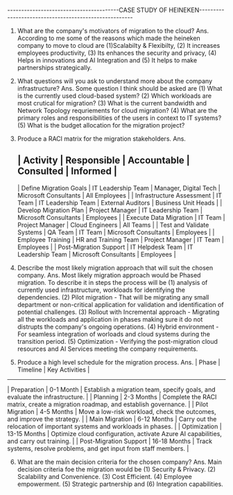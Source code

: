 ----------------------------------------CASE STUDY OF HEINEKEN------------------------------------------------------
1. What are the company's motivators of migration to the cloud?
Ans. According to me some of the reasons which made the heineken company to move to cloud are (1)Scalabilty & Flexibilty, (2) It increases employees productivity, (3) Its enhances the security and privacy, (4) Helps in innovations and AI Integration and (5) It helps to make partnerships strategically.

2. What questions will you ask to understand more about the company infrastructure?
Ans. Some question I think should be asked are (1) What is the currently used cloud-based system? (2) Which workloads are most crutical for migration? (3) What is the current bandwidth and Network Topology requriements for cloud migration? (4) What are the primary roles and responsibilities of the users in context to IT systems? (5) What is the budget allocation for the migration project?

3. Produce a RACI matrix for the migration stakeholders.
Ans.

     | Activity	             | Responsible	       | Accountable	     | Consulted	           | Informed            |
     ----------------------------------------------------------------------------------------------------------------------------
     | Define Migration Goals	   | IT Leadership Team	 | Manager, Digital Tech	| Microsoft Consultants	 | All Employees       |
     | Infrastructure Assessment | IT Team	           | IT Leadership Team	| External Auditors	      | Business Unit Heads |
     | Develop Migration Plan	   | Project Manager	 | IT Leadership Team    | Microsoft Consultants	 | Employees           |
     | Execute Data Migration	   | IT Team	           | Project Manager       | Cloud Engineers	      | All Teams           | 
     | Test and Validate Systems | QA Team	           | IT Team	          | Microsoft Consultants	 | Employees           |
     | Employee Training	        | HR and Training Team | Project Manager       | IT Team	                | Employees           |
     | Post-Migration Support	   | IT Helpdesk Team	 | IT Leadership Team	| Microsoft Consultants	 | Employees           |
   
4. Describe the most likely migration approach that will suit the chosen company.
Ans. Most likely migration approach would be Phased migration. To describe it in steps the process will be (1) analysis of currently used infrastructure, workloads for identifying the dependencies. (2) Pilot migration - That will be migrating any small department or non-critical application for validation and identification of potential challenges. (3) Rollout with Incremental approach - Migrating all the workloads and application in phases making sure it do not distrupts the company's ongoing operations. (4) Hybrid environment - For seamless integration of worloads and cloud systems during the transition period. (5) Optimization - Verifying the post-migration cloud resources and AI Services meeting the company requirements.

5. Produce a high level schedule for the migration process.
Ans.
| Phase	               | Timeline     | Key Activities                                                                        |
---------------------------------------------------------------------------------------------------------------------------------
| Preparation	          | 0-1 Month    | Establish a migration team, specify goals, and evaluate the infrastructure.           | 
| Planning	          | 2-3 Months   | Complete the RACI matrix, create a migration roadmap, and establish governance.       |
| Pilot Migration        | 4-5 Months   | Move a low-risk workload, check the outcomes, and improve the strategy.               |
| Main Migration         | 6-12 Months  | Carry out the relocation of important systems and workloads in phases.                |
| Optimization	          | 13-15 Months | Optimize cloud configuration, activate Azure AI capabilities, and carry out training. |
| Post-Migration Support | 16-18 Months | Track systems, resolve problems, and get input from staff members.                    |

6. What are the main decision criteria for the chosen company?
Ans. Main decision criteria foe the migration would be (1) Security & Privacy. (2) Scalability and Convenience. (3) Cost Efficient. (4) Employee empowerment. (5) Strategic partnership and (6) Integration capabilities.
